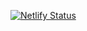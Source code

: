 [![Netlify Status](https://api.netlify.com/api/v1/badges/04a476d1-fe83-426b-b0c1-78a0e1dd4003/deploy-status)](https://app.netlify.com/sites/simple-secrets/deploys)
